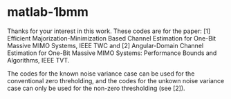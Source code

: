 # matlab-1bmm

Thanks for your interest in this work.
These codes are for the paper:
[1] Efficient Majorization-Minimization Based Channel Estimation for One-Bit Massive MIMO Systems, IEEE TWC
and
[2] Angular-Domain Channel Estimation for One-Bit Massive MIMO Systems: Performance Bounds and Algorithms, IEEE TVT.

The codes for the known noise variance case can be used for the conventional zero threholding, and
the codes for the unkown noise variance case can only be used for the non-zero thresholding (see [2]).
